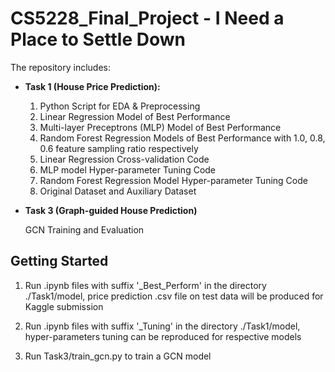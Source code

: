 # CS5228_Final_Project - I Need a Place to Settle Down

The repository includes:

- **Task 1 (House Price Prediction):**  
  1) Python Script for EDA & Preprocessing  
  2) Linear Regression Model of Best Performance  
  3) Multi-layer Preceptrons (MLP) Model of Best Performance  
  4) Random Forest Regression Models of Best Performance with 1.0, 0.8, 0.6 feature sampling ratio respectively  
  5) Linear Regression Cross-validation Code  
  6) MLP model Hyper-parameter Tuning Code  
  7) Random Forest Regression Model Hyper-parameter Tuning Code  
  8) Original Dataset and Auxiliary Dataset  

- **Task 3 (Graph-guided House Prediction)**

  GCN Training and Evaluation

## Getting Started
1. Run .ipynb files with suffix '_Best_Perform' in the directory ./Task1/model, price prediction .csv file on test data will be produced for Kaggle submission
2. Run .ipynb files with suffix '_Tuning' in the directory ./Task1/model, hyper-parameters tuning can be reproduced for respective models

3. Run Task3/train_gcn.py to train a GCN model